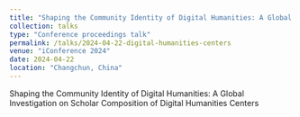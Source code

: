 ```yaml
---
title: "Shaping the Community Identity of Digital Humanities: A Global Investigation on Scholar Composition of Digital Humanities Centers"
collection: talks
type: "Conference proceedings talk"
permalink: /talks/2024-04-22-digital-humanities-centers
venue: "iConference 2024"
date: 2024-04-22
location: "Changchun, China"
---
```


Shaping the Community Identity of Digital Humanities: A Global Investigation on Scholar Composition of Digital Humanities Centers
